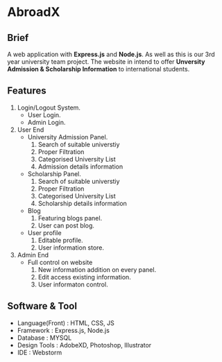 # AbroadX

## Brief 
A web application with __Express.js__ and __Node.js__.
As well as this is our 3rd year university team project.
The website in intend to offer __Unversity Admission & Scholarship Information__ 
to international students. 


## Features
1. Login/Logout System.
   * User Login.
   * Admin Login.
2. User End
   * University Admission Panel.
      1. Search of suitable universtiy
      2. Proper Filtration 
      3. Categorised University List
      4. Admission details information
   * Scholarship Panel.
      1. Search of suitable universtiy
      2. Proper Filtration 
      3. Categorised University List
      4. Scholarship details information
   * Blog
      1. Featuring blogs panel.
      2. User can post blog.
   * User profile
      1. Editable profile.
      2. User information store.
3. Admin End
    * Full control on website
      1. New information addition on every panel.
      2. Edit access existing information.
      3. User informaton control.
      
## Software & Tool
* Language(Front)       : HTML, CSS, JS
* Framework             : Express.js, Node.js
* Database              : MYSQL
* Design Tools          : AdobeXD, Photoshop, Illustrator 
* IDE                   : Webstorm
